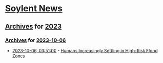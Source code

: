 # [Soylent News](../../../README.md)

## [Archives](../../index.md) for [2023](../index.md)

### [Archives](../../index.md) for [2023-10-06](index.md)

* [2023-10-06, 03:51:00](https://soylentnews.org/article.pl?sid=23/10/05/0323227&from=rss) - [Humans Increasingly Settling in High-Risk Flood Zones](https://soylentnews.org/article.pl?sid=23/10/05/0323227&from=rss)

